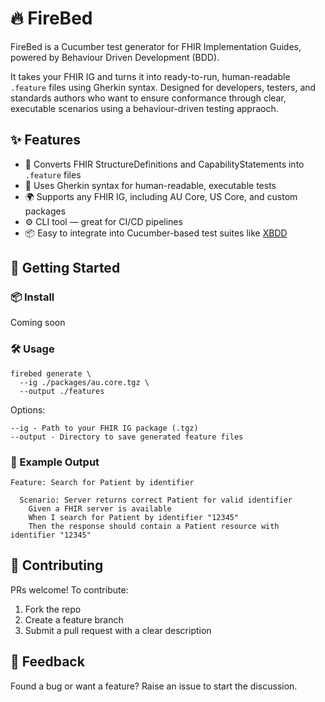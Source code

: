 # 🔥 FireBed

FireBed is a Cucumber test generator for FHIR Implementation Guides, powered by Behaviour Driven Development (BDD).

It takes your FHIR IG and turns it into ready-to-run, human-readable `.feature` files using Gherkin syntax. Designed for developers, testers, and standards authors who want to ensure conformance through clear, executable scenarios using a behaviour-driven testing appraoch.

## ✨ Features

- 🔁 Converts FHIR StructureDefinitions and CapabilityStatements into `.feature` files
- 🧪 Uses Gherkin syntax for human-readable, executable tests
- 🌍 Supports any FHIR IG, including AU Core, US Core, and custom packages
- ⚙️ CLI tool — great for CI/CD pipelines
- 📦 Easy to integrate into Cucumber-based test suites like [XBDD](https://github.com/steveswinsburg/XBDD)


## 🚀 Getting Started

### 📦 Install

Coming soon

### 🛠️ Usage

```
firebed generate \
  --ig ./packages/au.core.tgz \
  --output ./features
```

Options:
```
--ig - Path to your FHIR IG package (.tgz)
--output - Directory to save generated feature files
```

### 🧪 Example Output
```
Feature: Search for Patient by identifier

  Scenario: Server returns correct Patient for valid identifier
    Given a FHIR server is available
    When I search for Patient by identifier "12345"
    Then the response should contain a Patient resource with identifier "12345"
```

## 🤝 Contributing

PRs welcome! To contribute:
1. Fork the repo
2. Create a feature branch
3. Submit a pull request with a clear description

## 💬 Feedback

Found a bug or want a feature? Raise an issue to start the discussion.
